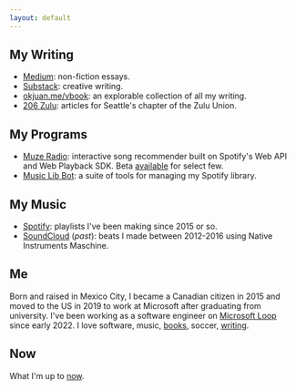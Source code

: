 ```yaml
---
layout: default
---
```


## My Writing
- [Medium](https://okjuan.medium.com/): non-fiction essays.
- [Substack](https://okjuan.substack.com/): creative writing.
- [okjuan.me/vbook](https://okjuan.github.io/vbook): an explorable collection of all my writing.
- [206 Zulu](https://www.206zulu.org/author/juan-carlos-gallegos/): articles for Seattle's chapter of the Zulu Union.

## My Programs
- [Muze Radio](https://github.com/okjuan/muze-radio): interactive song recommender built on Spotify's Web API and Web Playback SDK. Beta [available](https://okjuan.me/muze-radio) for select few.
- [Music Lib Bot](https://github.com/okjuan/music-lib-bot): a suite of tools for managing my Spotify library.

## My Music
- [Spotify](https://open.spotify.com/user/jcgalleg): playlists I've been making since 2015 or so.
- [SoundCloud](https://soundcloud.com/baba-guano) (*past*): beats I made between 2012-2016 using Native Instruments Maschine.

## Me

Born and raised in Mexico City, I became a Canadian citizen in 2015 and moved to the US in 2019 to work at Microsoft after graduating from university.
I've been working as a software engineer on [Microsoft Loop](https://www.microsoft.com/en-us/microsoft-loop) since early 2022.
I love software, music, [books](https://okjuan.me/vbook/tags/books/), soccer, [writing](https://okjuan.me/vbook/tags/writing/).

## Now

What I'm up to [now](https://okjuan.me/vbook/now-feb-19-2024).
